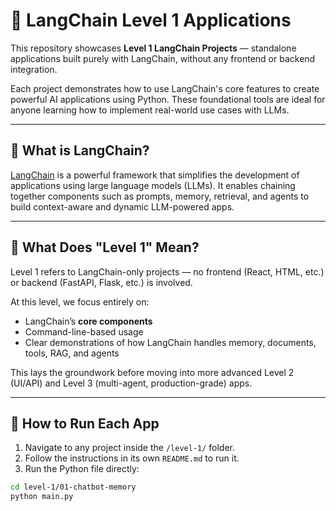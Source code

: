 
# 🚀 LangChain Level 1 Applications

This repository showcases **Level 1 LangChain Projects** — standalone applications built purely with LangChain, without any frontend or backend integration.

Each project demonstrates how to use LangChain's core features to create powerful AI applications using Python. These foundational tools are ideal for anyone learning how to implement real-world use cases with LLMs.

---

## 🧠 What is LangChain?

[LangChain](https://www.langchain.com/) is a powerful framework that simplifies the development of applications using large language models (LLMs). It enables chaining together components such as prompts, memory, retrieval, and agents to build context-aware and dynamic LLM-powered apps.

---

## 🔰 What Does "Level 1" Mean?

Level 1 refers to LangChain-only projects — no frontend (React, HTML, etc.) or backend (FastAPI, Flask, etc.) is involved.

At this level, we focus entirely on:
- LangChain’s **core components**
- Command-line-based usage
- Clear demonstrations of how LangChain handles memory, documents, tools, RAG, and agents

This lays the groundwork before moving into more advanced Level 2 (UI/API) and Level 3 (multi-agent, production-grade) apps.

---

## 🧪 How to Run Each App

1. Navigate to any project inside the `/level-1/` folder.
2. Follow the instructions in its own `README.md` to run it.
3. Run the Python file directly:

```bash
cd level-1/01-chatbot-memory
python main.py



